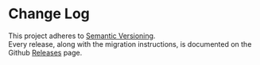 # Change Log

This project adheres to [Semantic Versioning](http://semver.org/).  
Every release, along with the migration instructions, is documented on the Github [Releases](https://github.com/storcery/lore/releases) page.
